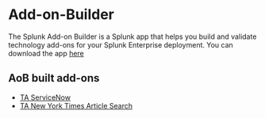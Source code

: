 # Add-on-Builder

The Splunk Add-on Builder is a Splunk app that helps you build and validate technology add-ons for your Splunk Enterprise deployment.
You can download the app [here](https://splunkbase.splunk.com/app/2962/)

## AoB built add-ons
* [TA ServiceNow](https://github.com/splunk/ta_servicenow)
* [TA New York Times Article Search](https://github.com/splunk/ta_ny_times_article_search)
